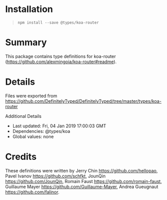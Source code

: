 # Installation
> `npm install --save @types/koa-router`

# Summary
This package contains type definitions for koa-router (https://github.com/alexmingoia/koa-router#readme).

# Details
Files were exported from https://github.com/DefinitelyTyped/DefinitelyTyped/tree/master/types/koa-router

Additional Details
 * Last updated: Fri, 04 Jan 2019 17:00:03 GMT
 * Dependencies: @types/koa
 * Global values: none

# Credits
These definitions were written by Jerry Chin <https://github.com/hellopao>, Pavel Ivanov <https://github.com/schfkt>, JounQin <https://github.com/JounQin>, Romain Faust <https://github.com/romain-faust>, Guillaume Mayer <https://github.com/Guillaume-Mayer>, Andrea Gueugnaut <https://github.com/falinor>.
